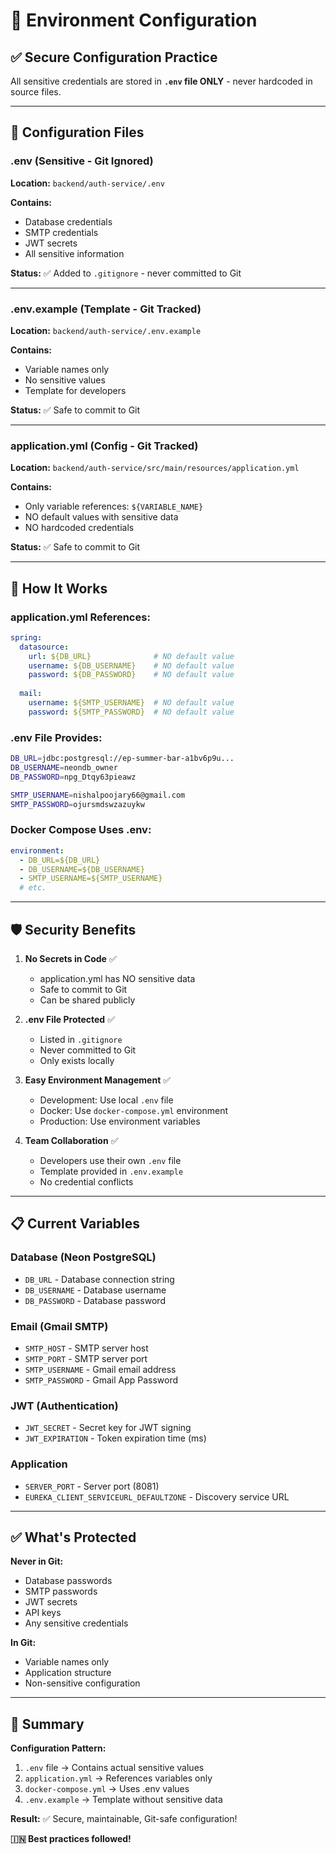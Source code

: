 # 🔐 Environment Configuration

## ✅ Secure Configuration Practice

All sensitive credentials are stored in **`.env` file ONLY** - never hardcoded in source files.

---

## 📁 Configuration Files

### .env (Sensitive - Git Ignored)
**Location:** `backend/auth-service/.env`

**Contains:**
- Database credentials
- SMTP credentials  
- JWT secrets
- All sensitive information

**Status:** ✅ Added to `.gitignore` - never committed to Git

---

### .env.example (Template - Git Tracked)
**Location:** `backend/auth-service/.env.example`

**Contains:**
- Variable names only
- No sensitive values
- Template for developers

**Status:** ✅ Safe to commit to Git

---

### application.yml (Config - Git Tracked)
**Location:** `backend/auth-service/src/main/resources/application.yml`

**Contains:**
- Only variable references: `${VARIABLE_NAME}`
- NO default values with sensitive data
- NO hardcoded credentials

**Status:** ✅ Safe to commit to Git

---

## 🔧 How It Works

### application.yml References:
```yaml
spring:
  datasource:
    url: ${DB_URL}              # NO default value
    username: ${DB_USERNAME}    # NO default value
    password: ${DB_PASSWORD}    # NO default value
  
  mail:
    username: ${SMTP_USERNAME}  # NO default value
    password: ${SMTP_PASSWORD}  # NO default value
```

### .env File Provides:
```bash
DB_URL=jdbc:postgresql://ep-summer-bar-a1bv6p9u...
DB_USERNAME=neondb_owner
DB_PASSWORD=npg_Dtqy63pieawz

SMTP_USERNAME=nishalpoojary66@gmail.com
SMTP_PASSWORD=ojursmdswzazuykw
```

### Docker Compose Uses .env:
```yaml
environment:
  - DB_URL=${DB_URL}
  - DB_USERNAME=${DB_USERNAME}
  - SMTP_USERNAME=${SMTP_USERNAME}
  # etc.
```

---

## 🛡️ Security Benefits

1. **No Secrets in Code** ✅
   - application.yml has NO sensitive data
   - Safe to commit to Git
   - Can be shared publicly

2. **.env File Protected** ✅
   - Listed in `.gitignore`
   - Never committed to Git
   - Only exists locally

3. **Easy Environment Management** ✅
   - Development: Use local `.env` file
   - Docker: Use `docker-compose.yml` environment
   - Production: Use environment variables

4. **Team Collaboration** ✅
   - Developers use their own `.env` file
   - Template provided in `.env.example`
   - No credential conflicts

---

## 📋 Current Variables

### Database (Neon PostgreSQL)
- `DB_URL` - Database connection string
- `DB_USERNAME` - Database username
- `DB_PASSWORD` - Database password

### Email (Gmail SMTP)
- `SMTP_HOST` - SMTP server host
- `SMTP_PORT` - SMTP server port
- `SMTP_USERNAME` - Gmail email address
- `SMTP_PASSWORD` - Gmail App Password

### JWT (Authentication)
- `JWT_SECRET` - Secret key for JWT signing
- `JWT_EXPIRATION` - Token expiration time (ms)

### Application
- `SERVER_PORT` - Server port (8081)
- `EUREKA_CLIENT_SERVICEURL_DEFAULTZONE` - Discovery service URL

---

## ✅ What's Protected

**Never in Git:**
- Database passwords
- SMTP passwords
- JWT secrets
- API keys
- Any sensitive credentials

**In Git:**
- Variable names only
- Application structure
- Non-sensitive configuration

---

## 🎯 Summary

**Configuration Pattern:**
1. `.env` file → Contains actual sensitive values
2. `application.yml` → References variables only
3. `docker-compose.yml` → Uses .env values
4. `.env.example` → Template without sensitive data

**Result:** ✅ Secure, maintainable, Git-safe configuration!

**🇮🇳 Best practices followed!**

